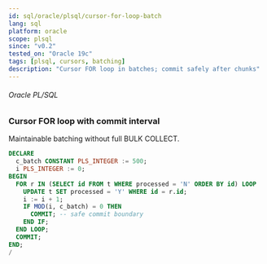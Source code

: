 ```yaml
---
id: sql/oracle/plsql/cursor-for-loop-batch
lang: sql
platform: oracle
scope: plsql
since: "v0.2"
tested_on: "Oracle 19c"
tags: [plsql, cursors, batching]
description: "Cursor FOR loop in batches; commit safely after chunks"
---
```

###### Oracle PL/SQL
### Cursor FOR loop with commit interval
Maintainable batching without full BULK COLLECT.
```sql
DECLARE
  c_batch CONSTANT PLS_INTEGER := 500;
  i PLS_INTEGER := 0;
BEGIN
  FOR r IN (SELECT id FROM t WHERE processed = 'N' ORDER BY id) LOOP
    UPDATE t SET processed = 'Y' WHERE id = r.id;
    i := i + 1;
    IF MOD(i, c_batch) = 0 THEN
      COMMIT; -- safe commit boundary
    END IF;
  END LOOP;
  COMMIT;
END;
/
```
